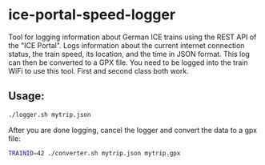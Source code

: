 # ice-portal-speed-logger

Tool for logging information about German ICE trains using the REST API of the "ICE Portal". Logs information about the current internet connection status, the train speed, its location, and the time in JSON format. This log can then be converted to a GPX file.
You need to be logged into the train WiFi to use this tool. First and second class both work.

## Usage:

```sh
./logger.sh mytrip.json
```

After you are done logging, cancel the logger and convert the data to a gpx file:

```sh
TRAINID=42 ./converter.sh mytrip.json mytrip.gpx
```
